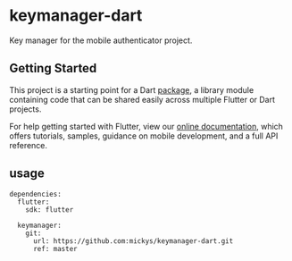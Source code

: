 # keymanager-dart

Key manager for the mobile authenticator project.

## Getting Started

This project is a starting point for a Dart
[package](https://flutter.dev/developing-packages/),
a library module containing code that can be shared easily across
multiple Flutter or Dart projects.

For help getting started with Flutter, view our
[online documentation](https://flutter.dev/docs), which offers tutorials,
samples, guidance on mobile development, and a full API reference.

## usage

```text
dependencies:
  flutter:
    sdk: flutter

  keymanager:
    git:
      url: https://github.com:mickys/keymanager-dart.git
      ref: master
```
